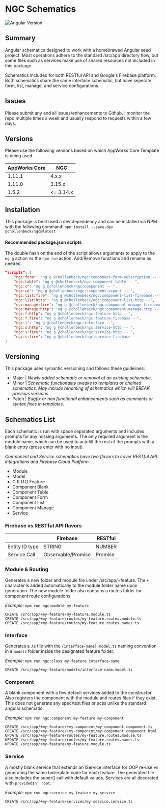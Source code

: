 # NGC Schematics

![Angular Version](https://img.shields.io/badge/Angular-v11.0.0-informational)

## Summary
Angular schematics designed to work with a homebrewed Angular seed project. Most operations adhere to the standard /src/app directory flow, but some files such as services make use of shared resources not included in this package.

Schematics included for both RESTful API and Google's Firebase platform. Both schematics share the same interface schematic, but have seperate form, list, manage, and service configurations.

## Issues
Please submit any and all issues/enhancements to Github. I monitor the repo multiple times a week and usually respond to requests within a few days.

## Versions
Please use the following versions based on which AppWorks Core Template is being used.

| AppWorks Core  | NGC       |
|----------------|-----------|
| 1.11.1         | 4.x.x     |
| 1.11.0         | 3.15.x    |
| 1.5.2          | <= 3.14.x |



## Installation
This package is best used a dev dependency and can be installed via NPM with the following command:
`npm install --save-dev @chollenbeck/ngc@latest`

#### Recommended package.json scripts
The double hash on the end of the script allows arguments to apply to the `ng g` action vs the `npm run` action. Add/Remove functions and rename as needed.

```json
"scripts": {
    "ngc:form": "ng g @chollenbeck/ngc:component-form-subscription -- ",
    "ngc:table": "ng g @chollenbeck/ngc:component-table -- ",
    "ngc:c": "ng g @chollenbeck/ngc:component -- ",
    "ngc:ce": "ng g @chollenbeck/ngc:component-export -- ",
    "ngc:list:fire": "ng g @chollenbeck/ngc:component-list-firebase --",
    "ngc:list:http": "ng g @chollenbeck/ngc:component-list-http --",
    "ngc:manage:fire": "ng g @chollenbeck/ngc:component-manage-firebase --",
    "ngc:manage:http": "ng g @chollenbeck/ngc:component-manage-http --",
    "ngc:f:http": "ng g @chollenbeck/ngc:feature-http --",
    "ngc:f:fire": "ng g @chollenbeck/ngc:feature-firebase --",
    "ngc:i": "ng g @chollenbeck/ngc:interface --",
    "ngc:s:http": "ng g @chollenbeck/ngc:service-http -- ",
    "ngc:s:fire": "ng g @chollenbeck/ngc:service-http -- ",
    "ngc:s:fire": "ng g @chollenbeck/ngc:service-firebase --
}
```

## Versioning
This package uses symantic versioning and follows these guidelines:

- Major | *Newly added schematic or removal of an existing schematic.*
- Minor | *Schematic functionality tweaks to templates or chained schematics. May include renaming of schematics which will BREAK previous versions.*
- Patch | *Bugfix or non functional enhancements such as comments or syntax fixes in templates.*


## Schematics List
Each schematic is run with space separated arguments and includes prompts for any missing arguments. The only required argument is the module name, which can be used to autofill the rest of the prompts with a blank entry (press enter with no input).

*Component and Service schematics have two flavors to cover RESTful API integrations and Firebase Cloud Platform.*

- Module
- Model
- C.R.U.D Feature
- Component Blank
- Component Table
- Component Form
- Component List
- Component Manage
- Service


### Firebase vs RESTful API flavors
|                | Firebase           | RESTful |
|----------------|--------------------|---------|
| Entity ID type | STRING             | NUMBER  |
| Service Call   | Observable/Promise | Promise |

### Module & Routing
Generates a new folder and module file under /src/app/+feature. The `+` character is added automatically to the module folder name upon generation. The new module folder also contains a routes folder for component route configurations.

*Example:* `npm run ngc:module my-feature`
```
CREATE /src/app/+my-feature/my-feature.module.ts
CREATE /src/app/+my-feature/routes/my-feature.routes.module.ts
CREATE /src/app/+my-feature/routes/my-feature.routes.names.ts
```

### Interface
Generates a .ts file with the `{interface-name}.model.ts` naming convention in a `models` folder inside the designated feature folder.

*Example:* `npm run ngc:class my-feature interface-name`
```
CREATE /src/app/+my-feature/models/interface-name.model.ts
```

### Component
A blank component with a few default services added to the constructor. Also registers the component with the module and routes files if they exist. This does not generate any spec/test files or scss unlike the standard angular schematic.

*Example:* `npm run ngc:component my-feature my-component`
```
CREATE /src/app/+my-feature/+my-component/my-component.component.ts
CREATE /src/app/+my-feature/+my-component/my-component.component.html
UPDATE /src/app/+my-feature/routes/my-feature.routes.module.ts
UPDATE /src/app/+my-feature/routes/my-feature.routes.names.ts
UPDATE /src/app/+my-feature/my-feature.module.ts
```

### Service
A mostly blank service that extends an IService interface for OOP re-use vs generating the same boilerplate code for each feature. The generated file also includes the super() call with default values. Services are all decorated with `providedIn: root`.

*Example:* `npm run ngc:service my-feature my-service`
```
CREATE /src/app/+my-feature/services/my-service.service.ts
```
